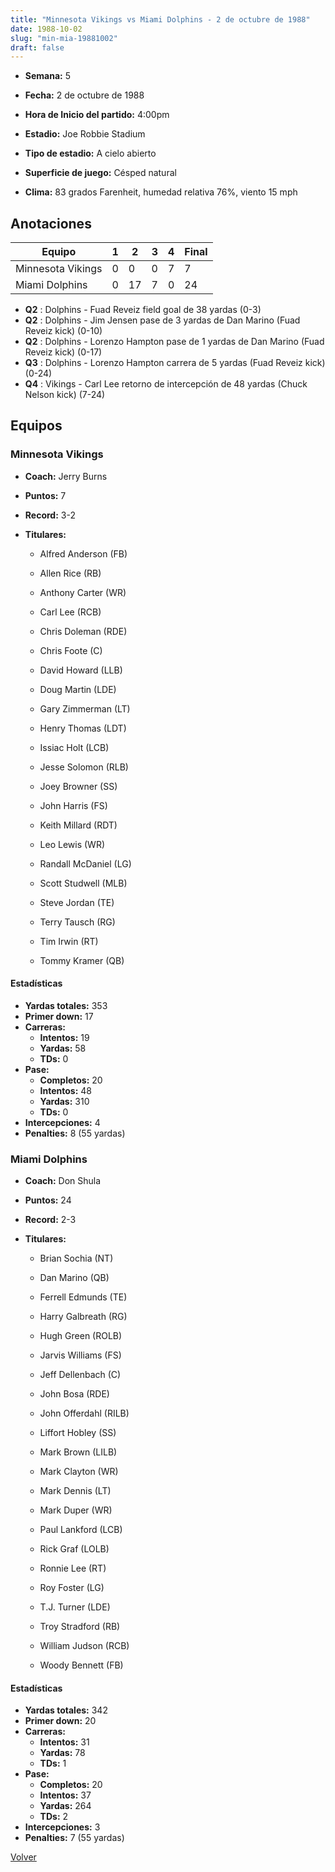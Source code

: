 ```yaml
---
title: "Minnesota Vikings vs Miami Dolphins - 2 de octubre de 1988"
date: 1988-10-02
slug: "min-mia-19881002"
draft: false
---
```


* **Semana:** 5
* **Fecha:** 2 de octubre de 1988

* **Hora de Inicio del partido:** 4:00pm
* **Estadio:** Joe Robbie Stadium
* **Tipo de estadio:** A cielo abierto
* **Superficie de juego:** Césped natural
* **Clima:** 83 grados Farenheit, humedad relativa 76%, viento 15 mph





## Anotaciones
| Equipo | 1 | 2 | 3 | 4 | Final |
|--------|---|---|---|---|-------|
| Minnesota Vikings  | 0 | 0 | 0 | 7  | 7 |
| Miami Dolphins  | 0 | 17 | 7 | 0  | 24 |
* **Q2** : Dolphins - Fuad Reveiz field goal de 38 yardas (0-3)
* **Q2** : Dolphins - Jim Jensen pase de 3 yardas de Dan Marino (Fuad Reveiz kick) (0-10)
* **Q2** : Dolphins - Lorenzo Hampton pase de 1 yardas de Dan Marino (Fuad Reveiz kick) (0-17)
* **Q3** : Dolphins - Lorenzo Hampton carrera de 5 yardas (Fuad Reveiz kick) (0-24)
* **Q4** : Vikings - Carl Lee retorno de intercepción de 48 yardas (Chuck Nelson kick) (7-24)


## Equipos


### Minnesota Vikings
* **Coach:** Jerry Burns
* **Puntos:** 7
* **Record:** 3-2
* **Titulares:** 

  * Alfred Anderson (FB) 

  * Allen Rice (RB) 

  * Anthony Carter (WR) 

  * Carl Lee (RCB) 

  * Chris Doleman (RDE) 

  * Chris Foote (C) 

  * David Howard (LLB) 

  * Doug Martin (LDE) 

  * Gary Zimmerman (LT) 

  * Henry Thomas (LDT) 

  * Issiac Holt (LCB) 

  * Jesse Solomon (RLB) 

  * Joey Browner (SS) 

  * John Harris (FS) 

  * Keith Millard (RDT) 

  * Leo Lewis (WR) 

  * Randall McDaniel (LG) 

  * Scott Studwell (MLB) 

  * Steve Jordan (TE) 

  * Terry Tausch (RG) 

  * Tim Irwin (RT) 

  * Tommy Kramer (QB) 

#### Estadísticas
* **Yardas totales:** 353
* **Primer down:** 17
* **Carreras:**
  * **Intentos:** 19
  * **Yardas:** 58
  * **TDs:** 0
* **Pase:**
  * **Completos:** 20
  * **Intentos:** 48
  * **Yardas:** 310
  * **TDs:** 0
* **Intercepciones:** 4
* **Penalties:** 8 (55 yardas)

### Miami Dolphins
* **Coach:** Don Shula
* **Puntos:** 24
* **Record:** 2-3
* **Titulares:** 

  * Brian Sochia (NT) 

  * Dan Marino (QB) 

  * Ferrell Edmunds (TE) 

  * Harry Galbreath (RG) 

  * Hugh Green (ROLB) 

  * Jarvis Williams (FS) 

  * Jeff Dellenbach (C) 

  * John Bosa (RDE) 

  * John Offerdahl (RILB) 

  * Liffort Hobley (SS) 

  * Mark Brown (LILB) 

  * Mark Clayton (WR) 

  * Mark Dennis (LT) 

  * Mark Duper (WR) 

  * Paul Lankford (LCB) 

  * Rick Graf (LOLB) 

  * Ronnie Lee (RT) 

  * Roy Foster (LG) 

  * T.J. Turner (LDE) 

  * Troy Stradford (RB) 

  * William Judson (RCB) 

  * Woody Bennett (FB) 

#### Estadísticas
* **Yardas totales:** 342
* **Primer down:** 20
* **Carreras:**
  * **Intentos:** 31
  * **Yardas:** 78
  * **TDs:** 1
* **Pase:**
  * **Completos:** 20
  * **Intentos:** 37
  * **Yardas:** 264
  * **TDs:** 2
* **Intercepciones:** 3
* **Penalties:** 7 (55 yardas)


[Volver](/historia/1988)
